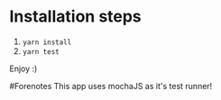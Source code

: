 # Installation steps
1. `yarn install`
2. `yarn test`

Enjoy :)

#Forenotes
This app uses mochaJS as it's test runner!